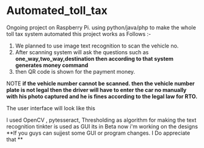 # Automated_toll_tax

Ongoing project on Raspberry Pi. using python/java/php to make the whole toll tax system automated
this project works as Follows :-
1) We planned to use image text recognition to scan the vehicle no.
2) After scanning system will ask the questions such as **one_way,two_way,destination then according to that system generates money command**
3) then QR code is shown for the payment money.


NOTE **if the vehicle number cannot be scanned. then the vehicle number plate is not legal then the driver will have to enter the car no manually with his photo captured and he is fines according to the legal law for RTO.**

The user interface will look like this 

I used OpenCV , pytesseract, Thresholding as algorithm for making the text recognition 
tinkter is used as GUI its in Beta now i'm working on the designs 
**If you guys can sujjest some GUI or program changes. I Do appreciate that **

